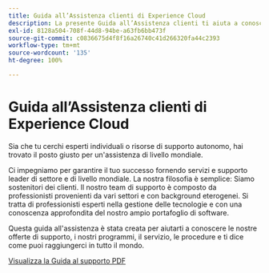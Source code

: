 ```yaml
---
title: Guida all’Assistenza clienti di Experience Cloud
description: La presente Guida all’Assistenza clienti ti aiuta a conoscere le offerte, i programmi, i servizi e le procedure di supporto di Experience Cloud e ti spiega come puoi raggiungerci in tutto il mondo.
exl-id: 8128a504-708f-44d8-94be-a63fb6bb473f
source-git-commit: c0836675d4f8f16a26740c41d266320fa44c2393
workflow-type: tm+mt
source-wordcount: '135'
ht-degree: 100%

---
```


# Guida all’Assistenza clienti di Experience Cloud

Sia che tu cerchi esperti individuali o risorse di supporto autonomo, hai trovato il posto giusto per un&#39;assistenza di livello mondiale.

Ci impegniamo per garantire il tuo successo fornendo servizi e supporto leader di settore e di livello mondiale. La nostra filosofia è semplice: Siamo sostenitori dei clienti. Il nostro team di supporto è composto da professionisti provenienti da vari settori e con background eterogenei. Si tratta di professionisti esperti nella gestione delle tecnologie e con una conoscenza approfondita del nostro ampio portafoglio di software.

Questa guida all&#39;assistenza è stata creata per aiutarti a conoscere le nostre offerte di supporto, i nostri programmi, il servizio, le procedure e ti dice come puoi raggiungerci in tutto il mondo.

[Visualizza la Guida al supporto PDF](assets/ExperienceCloudCustomerSupportGuide.pdf)
